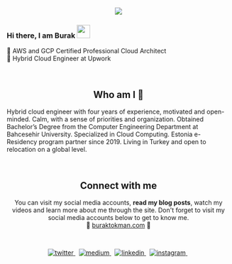 <h1 align="center">
  <a href="https://git.io/typing-svg">
    <img src="https://readme-typing-svg.herokuapp.com/?lines=Hello!+👋;I+am+Burak+TOKMAN&center=true&size=25">
  </a>
</h1>


### Hi there, I am Burak <img src="https://user-images.githubusercontent.com/42378118/110234147-e3259600-7f4e-11eb-95be-0c4047144dea.gif" width="30">
🧡 AWS and GCP Certified Professional Cloud Architect<br>
💚 Hybrid Cloud Engineer at Upwork

<p align="center">
<br>

<h2 align="center">
Who am I 👀 
</h2>
Hybrid cloud engineer with four years of experience, motivated and open-minded. Calm, with a sense of priorities and organization. Obtained Bachelor’s Degree from the Computer Engineering Department at Bahcesehir University. Specialized in Cloud Computing. Estonia e-Residency program partner since 2019. Living in Turkey and open to relocation on a global level.
</p>
<center>
<br>

<h2 align="center">
Connect with me 
</h2>
<p align="center">
  You can visit my social media accounts, <b>read my blog posts</b>, watch my videos and learn more about me through the site. Don't forget to visit my social media accounts below to get to know me. <br>
🌿 <a href="https://buraktokman.com/">buraktokman.com</a> 🌿

</p>  
<br>

<p align="center">
<a href="https://twitter.com/tokmanburak" target="_blank">
<img src=https://img.shields.io/badge/twitter-%2300acee.svg?&style=for-the-badge&logo=twitter&logoColor=white alt=twitter style="margin-bottom: 5px;" />
</a> &nbsp;

<a href="https://tokman.medium.com/" target="_blank">
<img src=https://img.shields.io/badge/medium-%23000000.svg?&style=for-the-badge&logo=medium&logoColor=green alt=medium style="margin-bottom: 5px;" />
</a> &nbsp;

<a href="https://linkedin.com/in/btokman" target="_blank">
<img src=https://img.shields.io/badge/linkedin-%231E77B5.svg?&style=for-the-badge&logo=linkedin&logoColor=white alt=linkedin style="margin-bottom: 5px;" />
</a> &nbsp;

<a href="https://www.instagram.com/btokman" target="_blank">
<img src=https://img.shields.io/badge/instagram-%23000000.svg?&style=for-the-badge&logo=instagram&logoColor=red alt=instagram style="margin-bottom: 5px;" />
</a> &nbsp;
</p>  
  
</div>  
